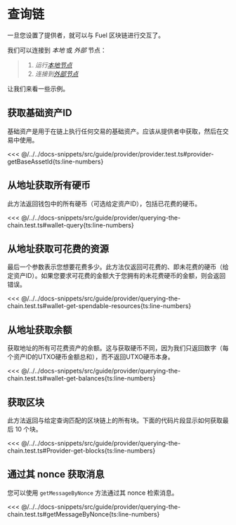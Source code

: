 # 查询链

一旦您设置了提供者，就可以与 Fuel 区块链进行交互了。

我们可以连接到 _*本地*_ 或 _*外部*_ 节点：

> 1. _运行[本地节点](../getting-started/connecting-to-a-local-node.md)_
> 2. _连接到[外部节点](../getting-started/connecting-to-testnet.md)_

让我们来看一些示例。

## 获取基础资产ID

基础资产是用于在链上执行任何交易的基础资产。应该从提供者中获取，然后在交易中使用。

<<< @/../../docs-snippets/src/guide/provider/provider.test.ts#provider-getBaseAssetId{ts:line-numbers}

## 从地址获取所有硬币

此方法返回钱包中的所有硬币（可选给定资产ID），包括已花费的硬币。

<<< @/../../docs-snippets/src/guide/provider/querying-the-chain.test.ts#wallet-query{ts:line-numbers}

## 从地址获取可花费的资源

最后一个参数表示您想要花费多少。此方法仅返回可花费的、即未花费的硬币（给定资产ID）。如果您要求可花费的金额大于您拥有的未花费硬币的金额，则会返回错误。

<<< @/../../docs-snippets/src/guide/provider/querying-the-chain.test.ts#wallet-get-spendable-resources{ts:line-numbers}

## 从地址获取余额

获取地址的所有可花费资产的余额。这与获取硬币不同，因为我们只返回数字（每个资产ID的UTXO硬币金额总和），而不返回UTXO硬币本身。

<<< @/../../docs-snippets/src/guide/provider/querying-the-chain.test.ts#wallet-get-balances{ts:line-numbers}

## 获取区块

此方法返回与给定查询匹配的区块链上的所有块。下面的代码片段显示如何获取最后 10 个块。

<<< @/../../docs-snippets/src/guide/provider/querying-the-chain.test.ts#Provider-get-blocks{ts:line-numbers}

## 通过其 nonce 获取消息

您可以使用 `getMessageByNonce` 方法通过其 nonce 检索消息。

<<< @/../../docs-snippets/src/guide/provider/querying-the-chain.test.ts#getMessageByNonce{ts:line-numbers}


<!-- TODO: fix these examples to not reference hardcoded values after #1356 which introduces message generation tools
### Get messages

You can use the `getMessages` method to retrieve a list of messages from the blockchain.

<<< @/../../docs-snippets/src/guide/provider/querying-the-chain.test.ts#Message-getMessages{ts:line-numbers}

## Get resources

You can use the `getResourcesToSpend` method to retrieve a list of all the resources (coins + assets) that can be spent by a given address.

<<< @/../../docs-snippets/src/guide/provider/querying-the-chain.test.ts#Message-getResourcesToSpend{ts:line-numbers}

## Get message proof

A message proof is a cryptographic proof that a message was included in a block. You can use the `getMessageProof` method to retrieve a message proof for a given transaction ID and message ID.

<<< @/../../docs-snippets/src/guide/provider/querying-the-chain.test.ts#Message-getMessageProof{ts:line-numbers}

--->

<!-- TODO: Add docs for the two new parameters `commitBlockId` and `commitBlockHeight` -->
